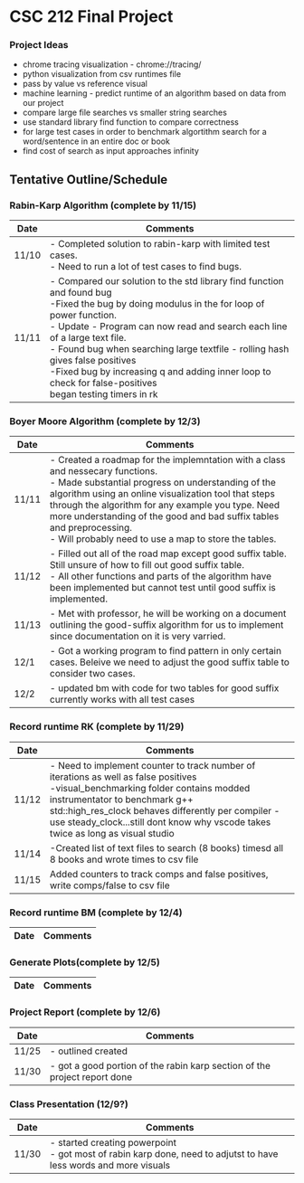 # CSC 212 Final Project

### Project Ideas

- chrome tracing visualization - chrome://tracing/
- python visualization from csv runtimes file
- pass by value vs reference visual
- machine learning - predict runtime of an algorithm based on data from our project
- compare large file searches vs smaller string searches
- use standard library find function to compare correctness 
- for large test cases in order to benchmark algortithm search for a word/sentence in an entire doc or book
- find cost of search as input approaches infinity

## Tentative Outline/Schedule

### Rabin-Karp Algorithm (complete by 11/15)

|Date|Comments|
|---|---|
|11/10|- Completed solution to rabin-karp with limited test cases.<br>- Need to run a lot of test cases to find bugs.|
|11/11|- Compared our solution to the std library find function and found bug<br>-Fixed the bug by doing modulus in the for loop of power function.<br>- Update - Program can now read and search each line of a large text file.<br> - Found bug when searching large textfile - rolling hash gives false positives<br>-Fixed bug by increasing q and adding inner loop to check for false-positives<br> began testing timers in rk|

### Boyer Moore Algorithm (complete by 12/3)
|Date|Comments|
|---|---|
|11/11|- Created a roadmap for the implemntation with a class and nessecary functions.<br> - Made substantial progress on understanding of the algorithm using an online visualization tool that steps through the algorithm for any example you type. Need more understanding of the good and bad suffix tables and preprocessing. <br> - Will probably need to use a map to store the tables. |
|11/12| - Filled out all of the road map except good suffix table. Still unsure of how to fill out good suffix table. <br> - All other functions and parts of the algorithm have been implemented but cannot test until good suffix is implemented. |
|11/13| - Met with professor, he will be working on a document outlining the good-suffix algorithm for us to implement since documentation on it is very varried.|
|12/1| - Got a working program to find pattern in only certain cases. Beleive we need to adjust the good suffix table to consider two cases. |
|12/2| - updated bm with code for two tables for good suffix currently works with all test cases|
    
### Record runtime RK (complete by 11/29)
|Date|Comments|
|---|---|
|11/12|- Need to implement counter to track number of iterations as well as false positives<br> -visual_benchmarking folder contains modded instrumentator to benchmark g++ <br> std::high_res_clock behaves differently per compiler - use steady_clock...still dont know why vscode takes twice as long as visual studio|
|11/14|-Created list of text files to search (8 books) timesd all 8 books and wrote times to csv file |
|11/15 |Added counters to track comps and false positives, write comps/false to csv file |

### Record runtime BM (complete by 12/4)
|Date|Comments|
|---|---|
    
### Generate Plots(complete by 12/5)
|Date|Comments|
|---|---|
    
### Project Report (complete by 12/6)
|Date|Comments|
|---|---|
|11/25| - outlined created|
|11/30| - got a good portion of the rabin karp section of the project report done|
    
### Class Presentation (12/9?)
|Date|Comments|
|---|---|
|11/30| - started creating powerpoint <br> - got most of rabin karp done, need to adjutst to have less words and more visuals|

